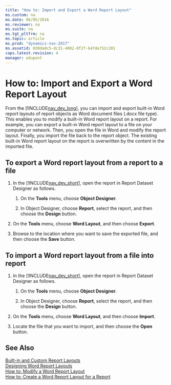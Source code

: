 ```yaml
---
title: "How to: Import and Export a Word Report Layout"
ms.custom: na
ms.date: 06/05/2016
ms.reviewer: na
ms.suite: na
ms.tgt_pltfrm: na
ms.topic: article
ms.prod: "dynamics-nav-2017"
ms.assetid: 030da0c5-dc31-4002-8f2f-b47de752c201
caps.latest.revision: 4
manager: edupont
---
```

# How to: Import and Export a Word Report Layout
From the [!INCLUDE[nav_dev_long](includes/nav_dev_long_md.md)], you can import and export built-in Word report layouts of report objects as Word document files \(.docx file type\). This enables you to modify a built-in Word report layout on a report. For example, you can export a built-in Word report layout to a file on your computer or network. Then, you open the file in Word and modify the report layout. Finally, you import the file back to the report object. The existing built-in Word report layout on the report is overwritten by the content in the imported file.  
  
##  <a name="ExportLayout"></a> To export a Word report layout from a report to a file  
  
1.  In the [!INCLUDE[nav_dev_short](includes/nav_dev_short_md.md)], open the report in Report Dataset Designer as follows.  
  
    1.  On the **Tools** menu, choose **Object Designer**.  
  
    2.  In Object Designer, choose **Report**, select the report, and then choose the **Design** button.  
  
2.  On the **Tools** menu, choose **Word Layout**, and then choose **Export**.  
  
3.  Browse to the location where you want to save the exported file, and then choose the **Save** button.  
  
##  <a name="ImportLayout"></a> To import a Word report layout from a file into report  
  
1.  In the [!INCLUDE[nav_dev_short](includes/nav_dev_short_md.md)], open the report in Report Dataset Designer as follows.  
  
    1.  On the **Tools** menu, choose **Object Designer**.  
  
    2.  In Object Designer, choose **Report**, select the report, and then choose the **Design** button.  
  
2.  On the **Tools** menu, choose **Word Layout**, and then choose **Import**.  
  
3.  Locate the file that you want to import, and then choose the **Open** button.  
  
## See Also  
 [Built-in and Custom Report Layouts](Designing-Report-Layouts-from-the-Microsoft-Dynamics-NAV-Development-Environment.md#BuilinCustomLayouts)   
 [Designing Word Report Layouts](Designing-Word-Report-Layouts.md)   
 [How to: Modify a Word Report Layout](How-to--Modify-a-Word-Report-Layout.md)   
 [How to: Create a Word Report Layout for a Report](How-to--Create-a-Word-Report-Layout-for-a-Report.md)